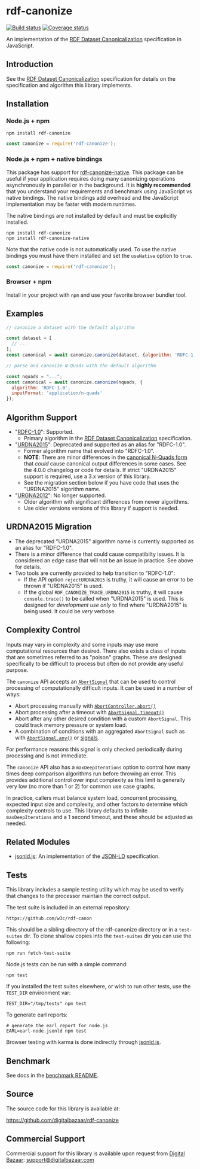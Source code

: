 # rdf-canonize

[![Build status](https://img.shields.io/github/actions/workflow/status/digitalbazaar/rdf-canonize/main.yml)](https://github.com/digitalbazaar/rdf-canonize/actions/workflows/main.yml)
[![Coverage status](https://img.shields.io/codecov/c/github/digitalbazaar/rdf-canonize)](https://codecov.io/gh/digitalbazaar/rdf-canonize)

An implementation of the [RDF Dataset Canonicalization][] specification in
JavaScript.

Introduction
------------

See the [RDF Dataset Canonicalization][] specification for details on the
specification and algorithm this library implements.

Installation
------------

### Node.js + npm

```
npm install rdf-canonize
```

```js
const canonize = require('rdf-canonize');
```

### Node.js + npm + native bindings

This package has support for [rdf-canonize-native][]. This package can be
useful if your application requires doing many canonizing operations
asynchronously in parallel or in the background. It is **highly recommended**
that you understand your requirements and benchmark using JavaScript vs native
bindings. The native bindings add overhead and the JavaScript implementation
may be faster with modern runtimes.

The native bindings are not installed by default and must be explicitly
installed.

```
npm install rdf-canonize
npm install rdf-canonize-native
```

Note that the native code is not automatically used. To use the native bindings
you must have them installed and set the `useNative` option to `true`.

```js
const canonize = require('rdf-canonize');
```

### Browser + npm

Install in your project with `npm` and use your favorite browser bundler tool.

Examples
--------

```js
// canonize a dataset with the default algorithm

const dataset = [
  // ...
];
const canonical = await canonize.canonize(dataset, {algorithm: 'RDFC-1.0'});

// parse and canonize N-Quads with the default algorithm

const nquads = "...";
const canonical = await canonize.canonize(nquads, {
  algorithm: 'RDFC-1.0',
  inputFormat: 'application/n-quads'
});
```

Algorithm Support
-----------------

* "[RDFC-1.0][]": Supported.
  * Primary algorithm in the [RDF Dataset Canonicalization][] specification.
* "[URDNA2015][]": Deprecated and supported as an alias for "RDFC-1.0".
  * Former algorithm name that evolved into "RDFC-1.0".
  * **NOTE**: There are minor differences in the [canonical N-Quads
    form](https://w3c.github.io/rdf-canon/spec/#canonical-quads) that *could*
    cause canonical output differences in some cases. See the 4.0.0 changelog
    or code for details. If strict "URDNA2015" support is required, use a 3.x
    version of this library.
  * See the migration section below if you have code that uses the "URDNA2015"
    algorithm name.
* "[URGNA2012][]": No longer supported.
  * Older algorithm with significant differences from newer algorithms.
  * Use older versions versions of this library if support is needed.

URDNA2015 Migration
-------------------

* The deprecated "URDNA2015" algorithm name is currently supported as an alias
  for "RDFC-1.0".
* There is a minor difference that could cause compatibilty issues. It is
  considered an edge case that will not be an issue in practice. See above for
  details.
* Two tools are currently provided to help transition to "RDFC-1.0":
  * If the API option `rejectURDNA2015` is truthy, it will cause an error to be
    thrown if "URDNA2015" is used.
  * If the global `RDF_CANONIZE_TRACE_URDNA2015` is truthy, it will cause
    `console.trace()` to be called when "URDNA2015" is used. This is designed
    for *development use only* to find where "URDNA2015" is being used. It
    could be *very* verbose.

Complexity Control
------------------

Inputs may vary in complexity and some inputs may use more computational
resources than desired. There also exists a class of inputs that are sometimes
referred to as "poison" graphs. These are designed specifically to be difficult
to process but often do not provide any useful purpose.

The `canonize` API accepts an
[`AbortSignal`](https://developer.mozilla.org/en-US/docs/Web/API/AbortSignal)
that can be used to control processing of computationally difficult inputs. It
can be used in a number of ways:
- Abort processing manually with
  [`AbortController.abort()`](https://developer.mozilla.org/en-US/docs/Web/API/AbortController/abort)
- Abort processing after a timeout with
  [`AbortSignal.timeout()`](https://developer.mozilla.org/en-US/docs/Web/API/AbortSignal/timeout_static)
- Abort after any other desired condition with a custom `AbortSignal`. This
  could track memory pressure or system load.
- A combination of conditions with an aggregated `AbortSignal` such as with
  [`AbortSignal.any()`](https://github.com/shaseley/abort-signal-any/) or
  [signals](https://github.com/toebeann/signals).

For performance reasons this signal is only checked periodically during
processing and is not immediate.

The `canonize` API also has a `maxDeepIterations` option to control how many
times deep comparison algorithms run before throwing an error. This provides
additional control over input complexity as this limit is generally very low
(no more than 1 or 2) for common use case graphs.

In practice, callers must balance system load, concurrent processing, expected
input size and complexity, and other factors to determine which complexity
controls to use. This library defaults to infinite `maxDeepIterations` and a 1
second timeout, and these should be adjusted as needed.

Related Modules
---------------

* [jsonld.js][]: An implementation of the [JSON-LD][] specification.

Tests
-----

This library includes a sample testing utility which may be used to verify
that changes to the processor maintain the correct output.

The test suite is included in an external repository:

    https://github.com/w3c/rdf-canon

This should be a sibling directory of the rdf-canonize directory or in a
`test-suites` dir. To clone shallow copies into the `test-suites` dir you can
use the following:

    npm run fetch-test-suite

Node.js tests can be run with a simple command:

    npm test

If you installed the test suites elsewhere, or wish to run other tests, use
the `TEST_DIR` environment var:

    TEST_DIR="/tmp/tests" npm test

To generate earl reports:

    # generate the earl report for node.js
    EARL=earl-node.jsonld npm test

Browser testing with karma is done indirectly through [jsonld.js][].

Benchmark
---------

See docs in the [benchmark README](./benchmark/README.md).

Source
------

The source code for this library is available at:

https://github.com/digitalbazaar/rdf-canonize

Commercial Support
------------------

Commercial support for this library is available upon request from
[Digital Bazaar][]: support@digitalbazaar.com

[Digital Bazaar]: https://digitalbazaar.com/
[JSON-LD]: https://json-ld.org/
[RDF Dataset Canonicalization]: https://w3c.github.io/rdf-canon/spec/
[RDFC-1.0]: https://w3c.github.io/rdf-canon/spec/
[URDNA2015]: https://w3c.github.io/rdf-canon/spec/#urdna2015
[URGNA2012]: https://w3c.github.io/rdf-canon/spec/#urgna2012
[jsonld.js]: https://github.com/digitalbazaar/jsonld.js
[rdf-canonize-native]: https://github.com/digitalbazaar/rdf-canonize-native
